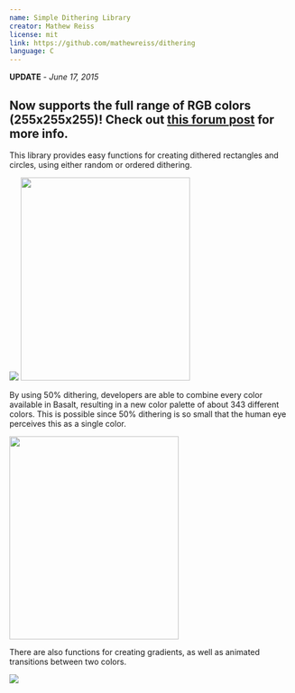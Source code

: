 ```yaml
---
name: Simple Dithering Library
creator: Mathew Reiss
license: mit
link: https://github.com/mathewreiss/dithering
language: C
---
```

**UPDATE** - *June 17, 2015*

Now supports the full range of RGB colors (255x255x255)! Check out [this forum post](http://forums.getpebble.com/discussion/comment/144191/#Comment_144191) for more info.
---

This library provides easy functions for creating dithered rectangles and circles, using either random or ordered dithering.

<img src="https://camo.githubusercontent.com/22eff63e7c2cd377f51b9348fef2d86ac7177c58/687474703a2f2f63643862613062343461313563313030363566642d32343436316633393165323062373333363333316435373839303738616635332e7232332e6366312e7261636b63646e2e636f6d2f706562626c652e76616e696c6c61666f72756d732e636f6d2f656469746f722f73352f31623432786c3773656d65372e676966">     <img src="https://camo.githubusercontent.com/a97a768b6177020d2a9edc1f7fce2109230d5c88/687474703a2f2f63643862613062343461313563313030363566642d32343436316633393165323062373333363333316435373839303738616635332e7232332e6366312e7261636b63646e2e636f6d2f706562626c652e76616e696c6c61666f72756d732e636f6d2f656469746f722f6a652f717a717a763533733862326c2e706e67" height="360" width="300">

By using 50% dithering, developers are able to combine every color available in Basalt, resulting in a new color palette
of about 343 different colors. This is possible since 50% dithering is so small that the human eye perceives this as 
a single color.

<img src="http://cd8ba0b44a15c10065fd-24461f391e20b7336331d5789078af53.r23.cf1.rackcdn.com/pebble.vanillaforums.com/editor/3g/fzivcubrgeod.png" height="360" width="300">

There are also functions for creating gradients, as well as animated transitions between two colors.

<img src="https://camo.githubusercontent.com/d768dc60336faf9902925e7741526dabc31dd288/687474703a2f2f63643862613062343461313563313030363566642d32343436316633393165323062373333363333316435373839303738616635332e7232332e6366312e7261636b63646e2e636f6d2f706562626c652e76616e696c6c61666f72756d732e636f6d2f656469746f722f756a2f6a78627775636f6b39357a732e676966">
